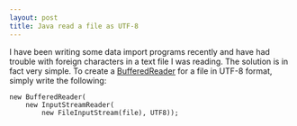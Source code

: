 ```yaml
---
layout: post
title: Java read a file as UTF-8
---
```


I have been writing some data import programs recently and have had
trouble with foreign characters in a text file I was reading. The
solution is in fact very simple. To create a
[BufferedReader](http://download.oracle.com/javase/7/docs/api/java/io/BufferedReader.html)
for a file in UTF-8 format, simply write the following:








    new BufferedReader(
        new InputStreamReader(
            new FileInputStream(file), UTF8));



 










